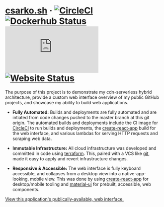 # [csarko.sh](https://csarko.sh) &middot; [![CircleCI](https://img.shields.io/circleci/build/github/csarkosh/csarko.sh.svg)](https://circleci.com/gh/csarkosh/csarko.sh) [![Dockerhub Status](https://img.shields.io/docker/cloud/build/csarko/node_terraform_awscli?label=ci%20image%20build)](https://hub.docker.com/r/csarko/node_terraform_awscli/builds) [![Mozilla Observability](https://img.shields.io/mozilla-observatory/grade/csarko.sh?label=mozilla%20observatory&publish)](https://observatory.mozilla.org/analyze/csarko.sh) [![Website Status](https://img.shields.io/website/https/csarko.sh.svg)](https://csarko.sh)

The purpose of this project is to demonstrate my cdn-serverless hybrid architecture, provide a custom web interface overview of my public GitHub projects, and showcase my ability to build web applications.

* **Fully Automated:** Builds and deployments are fully automated and are intiated from code changes pushed to the master branch at this git origin. The automated builds and deployments include the CI image for [CircleCI](https://circleci.com/) to run builds and deployments, the [create-react-app](https://facebook.github.io/create-react-app/) build for the web interface, and various lambdas for serving HTTP requests and scraping web data.

* **Immutable Infrastructure:** All cloud infrastructure was developed and committed in code using [terraform](https://www.terraform.io/). This, paired with a VCS like [git](https://git-scm.com/), made it easy to apply and revert infrastructure changes.

* **Responsive & Accessible:** The web interface is fully keyboard accessible, and collapses from a desktop view into a native-app-looking, mobile view. This was done by using [create-react-app](https://facebook.github.io/create-react-app/) for desktop/mobile tooling and [material-ui](https://material-ui.com/) for prebuilt, accessible, web components.


[View this application's publically-available, web interface.](https://csarko.sh)
